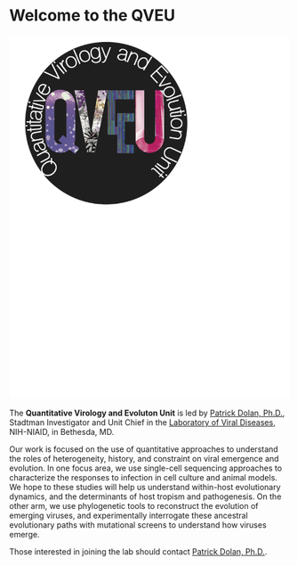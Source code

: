 # Welcome to the QVEU

![Image](QVEU.png)

The **Quantitative Virology and Evoluton Unit** is led by [Patrick Dolan, Ph.D.](https://www.niaid.nih.gov/research/patrick-t-dolan-phd), Stadtman Investigator and Unit Chief in the [Laboratory of Viral Diseases](https://www.niaid.nih.gov/research/lab-viral-diseases), NIH-NIAID, in Bethesda, MD. 

Our work is focused on the use of quantitative approaches to understand the roles of heterogeneity, history, and constraint on viral emergence and evolution. In one focus area, we use single-cell sequencing approaches to characterize the responses to infection in cell culture and animal models. We hope to these studies will help us understand within-host evolutionary dynamics, and the determinants of host tropism and pathogenesis. On the other arm, we use phylogenetic tools to reconstruct the evolution of emerging viruses, and experimentally interrogate these ancestral evolutionary paths with mutational screens to understand how viruses emerge. 

Those interested in joining the lab should contact [Patrick Dolan, Ph.D.](mailto:Patrick.Dolan@nih.gov).

